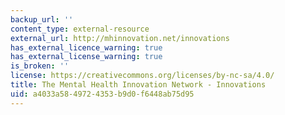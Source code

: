 ```yaml
---
backup_url: ''
content_type: external-resource
external_url: http://mhinnovation.net/innovations
has_external_licence_warning: true
has_external_license_warning: true
is_broken: ''
license: https://creativecommons.org/licenses/by-nc-sa/4.0/
title: The Mental Health Innovation Network - Innovations
uid: a4033a58-4972-4353-b9d0-f6448ab75d95
---
```


